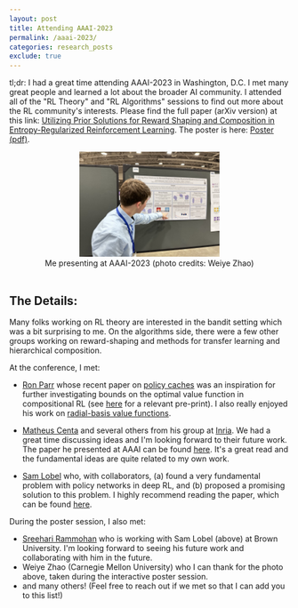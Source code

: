 ```yaml
---
layout: post
title: Attending AAAI-2023
permalink: /aaai-2023/
categories: research_posts
exclude: true
---
```


tl;dr:
I had a great time attending AAAI-2023 in Washington, D.C. I met many great people and learned a lot about the broader AI community. I attended all of the "RL Theory" and "RL Algorithms" sessions to find out more about the RL community's interests. Please find the full paper (arXiv version) at this link: [Utilizing Prior Solutions for Reward Shaping and Composition in Entropy-Regularized Reinforcement Learning](https://arxiv.org/abs/2212.01174). The poster is here: [Poster (pdf)](/assets/poster-aaai23-resized.pdf).

<center>
<img src="/assets/presenting.jpeg" width="50%">
<!-- Add a caption -->
<figcaption>Me presenting at AAAI-2023 (photo credits: Weiye Zhao)</figcaption>
</center>
<br>

## The Details:
Many folks working on RL theory are interested in the bandit setting which was a bit surprising to me. On the algorithms side, there were a few other groups working on reward-shaping and methods for transfer learning and hierarchical composition.

At the conference, I met:
- [Ron Parr](https://users.cs.duke.edu/~parr/) whose recent paper on [policy caches](https://proceedings.mlr.press/v139/nemecek21a.html) was an inspiration for further investigating bounds on the optimal value function in compositional RL (see [here](https://arxiv.org/abs/2302.09676) for a relevant pre-print). I also really enjoyed his work on [radial-basis value functions](https://ojs.aaai.org/index.php/AAAI/article/view/16828).

- [Matheus Centa](https://mmcenta.github.io/) and several others from his group at [Inria](https://www.inria.fr/en). We had a great time discussing ideas and I'm looking forward to their future work. The paper he presented at AAAI can be found [here](https://arxiv.org/abs/2209.09882). It's a great read and the fundamental ideas are quite related to my own work.

- [Sam Lobel](https://samlobel.github.io/) who, with collaborators, (a) found a very fundamental problem with policy networks in deep RL, and (b) proposed a promising solution to this problem. I highly recommend reading the paper, which can be found [here](https://samlobel.github.io/files/QFunctionalsAAAI.pdf).

During the poster session, I also met:
- [Sreehari Rammohan](https://sreeharirammohan.com/) who is working with Sam Lobel (above) at Brown University. I'm looking forward to seeing his future work and collaborating with him in the future.
- Weiye Zhao (Carnegie Mellon University) who I can thank for the photo above, taken during the interactive poster session.
- and many others! (Feel free to reach out if we met so that I can add you to this list!)

